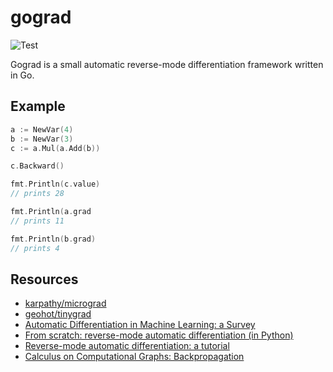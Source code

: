 # gograd

![Test](https://github.com/lucaionescu/gograd/workflows/Test/badge.svg)

Gograd is a small automatic reverse-mode differentiation framework written in Go.

## Example
```go
a := NewVar(4)
b := NewVar(3)
c := a.Mul(a.Add(b))

c.Backward()

fmt.Println(c.value)
// prints 28

fmt.Println(a.grad
// prints 11

fmt.Println(b.grad)
// prints 4
```
## Resources
- [karpathy/micrograd](https://github.com/karpathy/micrograd)
- [geohot/tinygrad](https://github.com/geohot/tinygrad)
- [Automatic Differentiation in Machine Learning: a Survey](https://www.jmlr.org/papers/volume18/17-468/17-468.pdf)
- [From scratch: reverse-mode automatic differentiation (in Python)](https://sidsite.com/posts/autodiff/)
- [Reverse-mode automatic differentiation: a tutorial](https://rufflewind.com/2016-12-30/reverse-mode-automatic-differentiation)
- [Calculus on Computational Graphs: Backpropagation](http://colah.github.io/posts/2015-08-Backprop/)
